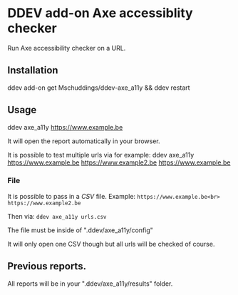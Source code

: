 # DDEV add-on Axe accessiblity checker

Run Axe accessibility checker on a URL.

## Installation

ddev add-on get Mschuddings/ddev-axe_a11y && ddev restart

## Usage

ddev axe_a11y https://www.example.be

It will open the report automatically in your browser.

It is possible to test multiple urls via for example:
ddev axe_a11y https://www.example.be https://www.example2.be https://www.example.be

### File

It is possible to pass in a *CSV* file.
Example:
``
https://www.example.be<br>
https://www.example2.be
``

Then via:
``
ddev axe_a11y urls.csv
``

The file must be inside of ".ddev/axe_a11y/config"

It will only open one CSV though but all urls will be checked of course.

## Previous reports.

All reports will be in your ".ddev/axe_a11y/results" folder.
